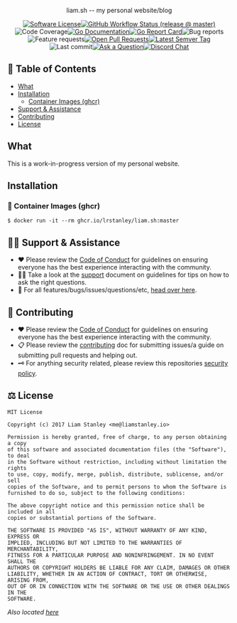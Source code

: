 <!-- template:begin:header -->

<p align="center">liam.sh -- my personal website/blog</p><p align="center"><a href="https://github.com/lrstanley/liam.sh/blob/master/LICENSE"><img alt="Software License" src="https://img.shields.io/github/license/lrstanley/liam.sh?style=flat-square"></a><a href="https://github.com/lrstanley/liam.sh/actions?query=workflow%3Arelease+event%3Apush"><img alt="GitHub Workflow Status (release @ master)" src="https://img.shields.io/github/workflow/status/lrstanley/liam.sh/release/master?label=release&style=flat-square&event=push"></a><img alt="Code Coverage" src="https://img.shields.io/codecov/c/github/lrstanley/liam.sh/master?style=flat-square"><a href="https://pkg.go.dev/github.com/lrstanley/liam.sh"><img alt="Go Documentation" src="https://pkg.go.dev/badge/github.com/lrstanley/liam.sh"></a><a href="https://goreportcard.com/report/github.com/lrstanley/liam.sh"><img alt="Go Report Card" src="https://goreportcard.com/badge/github.com/lrstanley/liam.sh"></a><img alt="Bug reports" src="https://img.shields.io/github/issues/lrstanley/liam.sh/bug?label=issues&style=flat-square"><img alt="Feature requests" src="https://img.shields.io/github/issues/lrstanley/liam.sh/enhancement?label=feature%20requests&style=flat-square"><a href="https://github.com/lrstanley/liam.sh/pulls"><img alt="Open Pull Requests" src="https://img.shields.io/github/issues-pr/lrstanley/liam.sh?style=flat-square"></a><a href="https://github.com/lrstanley/liam.sh/tags"><img alt="Latest Semver Tag" src="https://img.shields.io/github/v/tag/lrstanley/liam.sh?style=flat-square"></a><img alt="Last commit" src="https://img.shields.io/github/last-commit/lrstanley/liam.sh?style=flat-square"><a href="https://github.com/lrstanley/liam.sh/discussions/new?category=q-a"><img alt="Ask a Question" src="https://img.shields.io/badge/discussions-ask_a_question!-green?style=flat-square"></a><a href="https://liam.sh/chat"><img src="https://img.shields.io/badge/discord-bytecord-blue.svg?style=flat-square" alt="Discord Chat"></a></p>
<!-- template:end:header -->

<!-- template:begin:toc -->
## :link: Table of Contents

  - [What](#what)
  - [Installation](#installation)
    - [Container Images (ghcr)](#whale-container-images-ghcr)
  - [Support & Assistance](#raising_hand_man-support-assistance)
  - [Contributing](#handshake-contributing)
  - [License](#balance_scale-license)
<!-- template:end:toc -->

## What

This is a work-in-progress version of my personal website.

## Installation

<!-- template:begin:ghcr -->
### :whale: Container Images (ghcr)

```console
$ docker run -it --rm ghcr.io/lrstanley/liam.sh:master
```
<!-- template:end:ghcr -->

<!-- template:begin:support -->
## :raising_hand_man: Support & Assistance

   * :heart: Please review the [Code of Conduct](CODE_OF_CONDUCT.md) for
     guidelines on ensuring everyone has the best experience interacting with
     the community.
   * :raising_hand_man: Take a look at the [support](SUPPORT.md) document on
     guidelines for tips on how to ask the right questions.
   * :lady_beetle: For all features/bugs/issues/questions/etc, [head over here](https://github.com/lrstanley/liam.sh/issues/new/choose).
<!-- template:end:support -->

<!-- template:begin:contributing -->
## :handshake: Contributing

   * :heart: Please review the [Code of Conduct](CODE_OF_CONDUCT.md) for guidelines
     on ensuring everyone has the best experience interacting with the
	   community.
   * :clipboard: Please review the [contributing](CONTRIBUTING.md) doc for submitting
     issues/a guide on submitting pull requests and helping out.
   * :old_key: For anything security related, please review this repositories [security policy](https://github.com/lrstanley/liam.sh/security/policy).
<!-- template:end:contributing -->

<!-- template:begin:license -->
## :balance_scale: License

```
MIT License

Copyright (c) 2017 Liam Stanley <me@liamstanley.io>

Permission is hereby granted, free of charge, to any person obtaining a copy
of this software and associated documentation files (the "Software"), to deal
in the Software without restriction, including without limitation the rights
to use, copy, modify, merge, publish, distribute, sublicense, and/or sell
copies of the Software, and to permit persons to whom the Software is
furnished to do so, subject to the following conditions:

The above copyright notice and this permission notice shall be included in all
copies or substantial portions of the Software.

THE SOFTWARE IS PROVIDED "AS IS", WITHOUT WARRANTY OF ANY KIND, EXPRESS OR
IMPLIED, INCLUDING BUT NOT LIMITED TO THE WARRANTIES OF MERCHANTABILITY,
FITNESS FOR A PARTICULAR PURPOSE AND NONINFRINGEMENT. IN NO EVENT SHALL THE
AUTHORS OR COPYRIGHT HOLDERS BE LIABLE FOR ANY CLAIM, DAMAGES OR OTHER
LIABILITY, WHETHER IN AN ACTION OF CONTRACT, TORT OR OTHERWISE, ARISING FROM,
OUT OF OR IN CONNECTION WITH THE SOFTWARE OR THE USE OR OTHER DEALINGS IN THE
SOFTWARE.
```

_Also located [here](LICENSE)_
<!-- template:end:license -->
